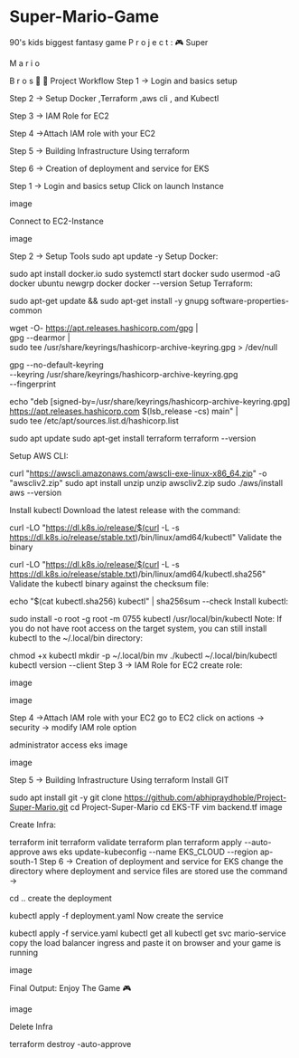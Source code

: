 # Super-Mario-Game
90's kids biggest fantasy  game 
P
r
o
j
e
c
t
:
🎮
Super
 
 
M
a
r
i
o
 
B
r
o
s
🍄
🐢
Project Workflow
Step 1 → Login and basics setup

Step 2 → Setup Docker ,Terraform ,aws cli , and Kubectl

Step 3 → IAM Role for EC2

Step 4 →Attach IAM role with your EC2

Step 5 → Building Infrastructure Using terraform

Step 6 → Creation of deployment and service for EKS

Step 1 → Login and basics setup
Click on launch Instance

image

Connect to EC2-Instance

image

Step 2 → Setup Tools
sudo apt update -y
Setup Docker:

sudo apt install docker.io
sudo systemctl start docker
sudo usermod -aG docker ubuntu
newgrp docker
docker --version
Setup Terraform:

sudo apt-get update && sudo apt-get install -y gnupg software-properties-common

wget -O- https://apt.releases.hashicorp.com/gpg | \
gpg --dearmor | \
sudo tee /usr/share/keyrings/hashicorp-archive-keyring.gpg > /dev/null

gpg --no-default-keyring \
--keyring /usr/share/keyrings/hashicorp-archive-keyring.gpg \
--fingerprint

echo "deb [signed-by=/usr/share/keyrings/hashicorp-archive-keyring.gpg] \
https://apt.releases.hashicorp.com $(lsb_release -cs) main" | \
sudo tee /etc/apt/sources.list.d/hashicorp.list

sudo apt update
sudo apt-get install terraform
terraform --version

Setup AWS CLI:

curl "https://awscli.amazonaws.com/awscli-exe-linux-x86_64.zip" -o "awscliv2.zip"
sudo apt install unzip 
unzip awscliv2.zip
sudo ./aws/install
aws --version

Install kubectl
Download the latest release with the command:

curl -LO "https://dl.k8s.io/release/$(curl -L -s https://dl.k8s.io/release/stable.txt)/bin/linux/amd64/kubectl"
Validate the binary

 curl -LO "https://dl.k8s.io/release/$(curl -L -s https://dl.k8s.io/release/stable.txt)/bin/linux/amd64/kubectl.sha256"
Validate the kubectl binary against the checksum file:

echo "$(cat kubectl.sha256)  kubectl" | sha256sum --check
Install kubectl:

sudo install -o root -g root -m 0755 kubectl /usr/local/bin/kubectl
Note: If you do not have root access on the target system, you can still install kubectl to the ~/.local/bin directory:

chmod +x kubectl
mkdir -p ~/.local/bin
mv ./kubectl ~/.local/bin/kubectl
kubectl version --client
Step 3 → IAM Role for EC2
create role:

image

image

Step 4 →Attach IAM role with your EC2 
go to EC2 click on actions → security → modify IAM role option

administrator access
eks
image

image

Step 5 → Building Infrastructure Using terraform
Install GIT

sudo apt install git -y
git clone https://github.com/abhipraydhoble/Project-Super-Mario.git
cd Project-Super-Mario
cd EKS-TF
vim backend.tf
image

Create Infra:

terraform init
terraform validate
terraform plan
terraform apply --auto-approve
aws eks update-kubeconfig --name EKS_CLOUD --region ap-south-1
Step 6 → Creation of deployment and service for EKS
change the directory where deployment and service files are stored use the command →

cd ..
create the deployment

kubectl apply -f deployment.yaml
Now create the service

kubectl apply -f service.yaml
kubectl get all
kubectl get svc mario-service
copy the load balancer ingress and paste it on browser and your game is running

image

Final Output: Enjoy The Game 🎮

image

Delete Infra

 terraform destroy -auto-approve
